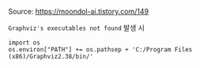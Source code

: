Source: https://moondol-ai.tistory.com/149

`Graphviz's executables not found` 발생 시

```
import os 
os.environ["PATH"] += os.pathsep + 'C:/Program Files (x86)/Graphviz2.38/bin/'
```

